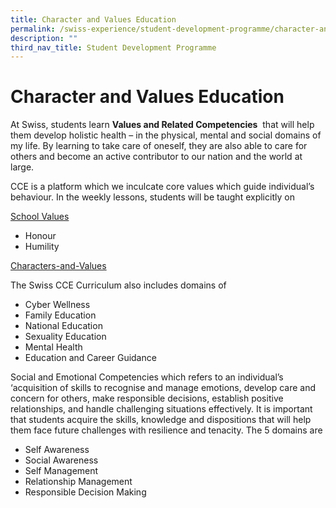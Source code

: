 ```yaml
---
title: Character and Values Education
permalink: /swiss-experience/student-development-programme/character-and-values-education/
description: ""
third_nav_title: Student Development Programme
---
```

# Character and Values Education

At Swiss, students learn&nbsp;**Values and Related Competencies**&nbsp; that will help them develop holistic health – in the physical, mental and social domains of my life. By learning to take care of oneself, they are also able to care for others and become an active contributor to our nation and the world at large.

CCE is a platform which we inculcate core values which guide individual’s behaviour. In the weekly lessons, students will be taught explicitly on

<u>School Values</u>

*   Honour
*   Humility

[Characters-and-Values](https://swisscottagesec.moe.edu.sg/wp-content/uploads/2022/01/characters-and-values-1-5.pdf)

The Swiss CCE Curriculum also includes domains of

*   Cyber Wellness
*   Family Education
*   National Education
*   Sexuality Education
*   Mental Health
*   Education and Career Guidance

Social and Emotional Competencies which refers to an individual’s ‘acquisition of skills to recognise and manage emotions, develop care and concern for others, make responsible decisions, establish positive relationships, and handle challenging situations effectively. It is important that students acquire the skills, knowledge and dispositions that will help them face future challenges with resilience and tenacity. The 5 domains are

*   Self Awareness
*   Social Awareness
*   Self Management
*   Relationship Management
*   Responsible Decision Making